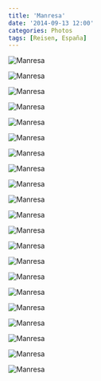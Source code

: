 ```yaml
---
title: 'Manresa'
date: '2014-09-13 12:00'
categories: Photos
tags: [Reisen, España]
---
```


<div class='preview'><img src='{{urls.media}}/ManresaOK.jpg' alt='Manresa'></div>

<a id='84e5bc2d1e30b79755cd8df3680cca8f-600'></a>![Manresa]({{urls.media}}/84e5bc2d1e30b79755cd8df3680cca8f-600.jpg 'Муниципальную парковку отгораживает вот такая колоннада.')

<a id='207bb820e011b72b20dd184cee16f543-600'></a>![Manresa]({{urls.media}}/207bb820e011b72b20dd184cee16f543-600.jpg 'Католический храм, готика. Главный вход, башня.')

<a id='519829cb886412b64a146a382a492c78-600'></a>![Manresa]({{urls.media}}/519829cb886412b64a146a382a492c78-600.jpg 'Католический храм, готика. Главный вход, ворота.')

<a id='a2174a45ce3a3429df5d914151e146de-600'></a>![Manresa]({{urls.media}}/a2174a45ce3a3429df5d914151e146de-600.jpg 'Католический храм, готика. Задняя часть, обращенная к обрыву.')

<a id='4d401cff41eaa3069960841800172afd-600'></a>![Manresa]({{urls.media}}/4d401cff41eaa3069960841800172afd-600.jpg 'Католический храм, готика. Задняя часть, обращенная к обрыву, башня.')

<a id='930d294cb0889970bc63ffc39cb39c11-600'></a>![Manresa]({{urls.media}}/930d294cb0889970bc63ffc39cb39c11-600.jpg 'Одна из немногих улиц, по которой не разрешено ездить на автомобиле.')

<a id='ee9a1d7ac5cc4127cdfa5f82bd52bb99-600'></a>![Manresa]({{urls.media}}/ee9a1d7ac5cc4127cdfa5f82bd52bb99-600.jpg 'Офис United Colors of Benetton.')

<a id='ddedb7c3abacfbf9e51f74f8406f9b46-600'></a>![Manresa]({{urls.media}}/ddedb7c3abacfbf9e51f74f8406f9b46-600.jpg 'Маскарад.')

<a id='be1a874e41d7e1f8318dfee81a3161e8-600'></a>![Manresa]({{urls.media}}/be1a874e41d7e1f8318dfee81a3161e8-600.jpg 'Просто домик.')

<a id='7fdeee29538a28cc29ee12a7bb3ea44a-600'></a>![Manresa]({{urls.media}}/7fdeee29538a28cc29ee12a7bb3ea44a-600.jpg 'Эклектичная застройка.')

<a id='f3fc09c3f15f618f48054e650612af61-600'></a>![Manresa]({{urls.media}}/f3fc09c3f15f618f48054e650612af61-600.jpg 'Питьевой фонтан. Закрыто. Сиеста.')

<a id='f6a3d85b8eeb379bfdee2f6fef3f60af-600'></a>![Manresa]({{urls.media}}/f6a3d85b8eeb379bfdee2f6fef3f60af-600.jpg 'Церковь с облицованным фасадом.')

<a id='662197a15258a11a06e33f3275dc244b-600'></a>![Manresa]({{urls.media}}/662197a15258a11a06e33f3275dc244b-600.jpg 'Современное искусство или «Малчик, малчик, стой так, я все улажу».')

<a id='6db3f569d7923f84bdaf2922c60d505e-600'></a>![Manresa]({{urls.media}}/6db3f569d7923f84bdaf2922c60d505e-600.jpg 'Никогда больше!')

<a id='e54a7f61b63509454752a7a96d369bfa-600'></a>![Manresa]({{urls.media}}/e54a7f61b63509454752a7a96d369bfa-600.jpg 'Церквушка.')

<a id='fc62d2d8d5f88221a634feb1b76ae0b3-600'></a>![Manresa]({{urls.media}}/fc62d2d8d5f88221a634feb1b76ae0b3-600.jpg 'Кусок стены, окружавшей город в XI веке.')

<a id='7681c2c74ecda0b1cc515cfdc0d6101b-600'></a>![Manresa]({{urls.media}}/7681c2c74ecda0b1cc515cfdc0d6101b-600.jpg 'Окошко в прекрасное.')

<a id='6c5e007ed7d34884957cd7ca1a439c2e-600'></a>![Manresa]({{urls.media}}/6c5e007ed7d34884957cd7ca1a439c2e-600.jpg 'Manresa Ignaciana')

<a id='30d5ea80703b20015ab0cc9fbf375e0d-600'></a>![Manresa]({{urls.media}}/30d5ea80703b20015ab0cc9fbf375e0d-600.jpg 'А здеся мы дверку заебеним...')

<a id='7c4df86c12001a7615b606f8809cce83-600'></a>![Manresa]({{urls.media}}/7c4df86c12001a7615b606f8809cce83-600.jpg 'Солидная аптека.')
